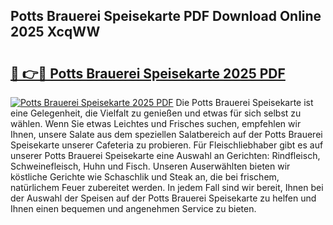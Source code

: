 ## Potts Brauerei Speisekarte PDF Download Online 2025 XcqWW

# <h2><a href="http://gc6car.nevu.top/?p=Potts+Brauerei+Speisekarte">🔗 👉🔴 Potts Brauerei Speisekarte 2025 PDF</a></h2>

[![Potts Brauerei Speisekarte 2025 PDF](https://i.imgur.com/dBaPXMq.png)](http://gc6car.nevu.top/?p=Potts+Brauerei+Speisekarte)
Die Potts Brauerei Speisekarte ist eine Gelegenheit, die Vielfalt zu genießen und etwas für sich selbst zu wählen. Wenn Sie etwas Leichtes und Frisches suchen, empfehlen wir Ihnen, unsere Salate aus dem speziellen Salatbereich auf der Potts Brauerei Speisekarte unserer Cafeteria zu probieren. Für Fleischliebhaber gibt es auf unserer Potts Brauerei Speisekarte eine Auswahl an Gerichten: Rindfleisch, Schweinefleisch, Huhn und Fisch. Unseren Auserwählten bieten wir köstliche Gerichte wie Schaschlik und Steak an, die bei frischem, natürlichem Feuer zubereitet werden. In jedem Fall sind wir bereit, Ihnen bei der Auswahl der Speisen auf der Potts Brauerei Speisekarte zu helfen und Ihnen einen bequemen und angenehmen Service zu bieten.
